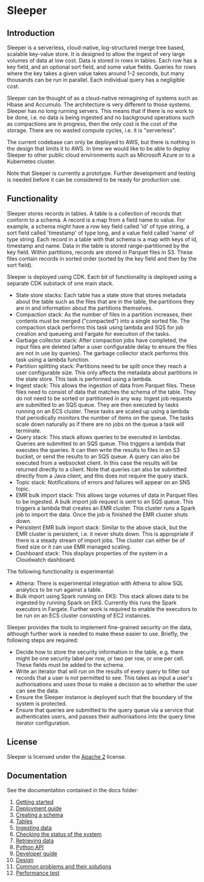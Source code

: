 Sleeper
=======

## Introduction

Sleeper is a serverless, cloud-native, log-structured merge tree based, scalable key-value store. It is designed to
allow the ingest of very large volumes of data at low cost. Data is stored in rows in tables. Each row has a key field,
and an optional sort field, and some value fields. Queries for rows where the key takes a given value takes around
1-2 seconds, but many thousands can be run in parallel. Each individual query has a negligible cost.

Sleeper can be thought of as a cloud-native reimagining of systems such as Hbase and Accumulo. The architecture is
very different to those systems. Sleeper has no long running servers. This means that if there is no work to be done,
i.e. no data is being ingested and no background operations such as compactions are in progress, then the only cost
is the cost of the storage. There are no wasted compute cycles, i.e. it is "serverless".

The current codebase can only be deployed to AWS, but there is nothing in the design that limits it to AWS. In time
we would like to be able to deploy Sleeper to other public cloud environments such as Microsoft Azure
or to a Kubernetes cluster.

Note that Sleeper is currently a prototype. Further development and testing is needed before it can be considered
to be ready for production use.


## Functionality

Sleeper stores records in tables. A table is a collection of records that conform to a schema. A record is a map
from a field name to value. For example, a schema might have a row key field called 'id' of type string, a sort
field called 'timestamp' of type long, and a value field called 'name' of type string. Each record in a table
with that schema is a map with keys of id, timestamp and name. Data in the table is stored range-partitioned by
the key field. Within partitions, records are stored in Parquet files in S3. These files contain records in sorted
order (sorted by the key field and then by the sort field).

Sleeper is deployed using CDK. Each bit of functionality is deployed using a separate CDK substack of one main
stack.

- State store stacks: Each table has a state store that stores metadata about the table such as the files that
are in the table, the partitions they are in and information about the partitions themselves.
- Compaction stack: As the number of files in a partition increases, their contents must be merged ("compacted")
into a single sorted file. The compaction stack performs this task using lambda and SQS for job creation and
queueing and Fargate for execution of the tasks.
- Garbage collector stack: After compaction jobs have completed, the input files are deleted (after a user
configurable delay to ensure the files are not in use by queries). The garbage collector stack performs this
task using a lambda function.
- Partition splitting stack: Partitions need to be split once they reach a user configurable size. This only
affects the metadata about partitions in the state store. This task is performed using a lambda.
- Ingest stack: This allows the ingestion of data from Parquet files. These files need to consist of data that
matches the schema of the table. They do not need to be sorted or partitioned in any way. Ingest job requests
are submitted to an SQS queue. They are then executed by tasks running on an ECS cluster. These tasks are scaled
up using a lambda that periodically monitors the number of items on the queue. The tasks scale down naturally
as if there are no jobs on the queue a task will terminate.
- Query stack: This stack allows queries to be executed in lambdas. Queries are submitted to an SQS queue. This
triggers a lambda that executes the queries. It can then write the results to files in an S3 bucket, or send the
results to an SQS queue. A query can also be executed from a websocket client. In this case the results will be
returned directly to a client. Note that queries can also be submitted directly from a Java client, and this does
not require the query stack.
- Topic stack: Notifications of errors and failures will appear on an SNS topic.
- EMR bulk import stack: This allows large volumes of data in Parquet files to be ingested. A bulk import job
request is sent to an SQS queue. This triggers a lambda that creates an EMR cluster. This cluster runs a Spark
job to import the data. Once the job is finished the EMR cluster shuts down.
- Persistent EMR bulk import stack: Similar to the above stack, but the EMR cluster is persistent, i.e. it never
shuts down. This is appropriate if there is a steady stream of import jobs. The cluster can either be of fixed
size or it can use EMR managed scaling.
- Dashboard stack: This displays properties of the system in a Cloudwatch dashboard.

The following functionality is experimental:

- Athena: There is experimental integration with Athena to allow SQL analytics to be run against a table.
- Bulk import using Spark running on EKS: This stack allows data to be ingested by running Spark on EKS. Currently
this runs the Spark executors in Fargate. Further work is required to enable the executors to be run on an ECS cluster
consisting of EC2 instances.

Sleeper provides the tools to implement fine-grained security on the data, although further work is needed to make
these easier to use. Briefly, the following steps are required:

- Decide how to store the security information in the table, e.g. there might be one security label per row,
or two per row, or one per cell. These fields must be added to the schema.
- Write an iterator that will run on the results of every query to filter out records that a user is not permitted
to see. This takes as input a user's authorisations and uses those to make a decision as to whether the user can see
the data.
- Ensure the Sleeper instance is deployed such that the boundary of the system is protected.
- Ensure that queries are submitted to the query queue via a service that authenticates users, and passes their
authorisations into the query time iterator configuration.


## License

Sleeper is licensed under the [Apache 2](http://www.apache.org/licenses/LICENSE-2.0) license.


## Documentation

See the documentation contained in the docs folder:

1. [Getting started](docs/01-getting-started.md)
2. [Deployment guide](docs/02-deployment-guide.md)
3. [Creating a schema](docs/03-schema.md)
4. [Tables](docs/04-tables.md)
5. [Ingesting data](docs/05-ingest.md)
6. [Checking the status of the system](docs/06-status.md)
7. [Retrieving data](docs/07-data-retrieval.md)
8. [Python API](docs/08-python-api.md)
9. [Developer guide](docs/09-dev-guide.md)
10. [Design](docs/10-design.md)
11. [Common problems and their solutions](docs/11-common-problems-and-their-solutions.md)
12. [Performance test](docs/12-performance-test.md)
